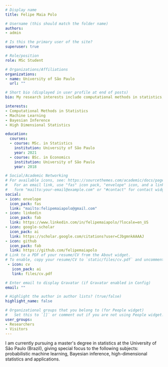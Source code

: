 ```yaml
---
# Display name
title: Felipe Maia Polo

# Username (this should match the folder name)
authors:
- admin

# Is this the primary user of the site?
superuser: true

# Role/position
role: MSc Student  

# Organizations/Affiliations
organizations:
- name: University of São Paulo
  url: ""

# Short bio (displayed in user profile at end of posts)
bio: My research interests include computational methods in statistics, machine learning, and Bayesian Inference.

interests:
- Computational Methods in Statistics
- Machine Learning
- Bayesian Inference
- High Dimensional Statistics

education:
  courses:
  - course: MSc. in Statistics
    institution: University of São Paulo
    year: 2021
  - course: BSc. in Economics
    institution: University of São Paulo
    year: 2018

# Social/Academic Networking
# For available icons, see: https://sourcethemes.com/academic/docs/page-builder/#icons
#   For an email link, use "fas" icon pack, "envelope" icon, and a link in the
#   form "mailto:your-email@example.com" or "#contact" for contact widget.
social:
- icon: envelope
  icon_pack: fas
  link: "mailto:felipemaiapolo@gmail.com"
- icon: linkedin
  icon_pack: fab
  link: https://www.linkedin.com/in/felipemaiapolo/?locale=en_US
- icon: google-scholar
  icon_pack: ai
  link: https://scholar.google.com/citations?user=CJbgmnkAAAAJ
- icon: github
  icon_pack: fab
  link: https://github.com/felipemaiapolo
# Link to a PDF of your resume/CV from the About widget.
# To enable, copy your resume/CV to `static/files/cv.pdf` and uncomment the lines below.
 - icon: cv
   icon_pack: ai
   link: files/cv.pdf

# Enter email to display Gravatar (if Gravatar enabled in Config)
email: ""

# Highlight the author in author lists? (true/false)
highlight_name: false

# Organizational groups that you belong to (for People widget)
#   Set this to `[]` or comment out if you are not using People widget.
user_groups:
- Researchers
- Visitors
---
```


I am currently pursuing a master's degree in statistics at the University of São Paulo (Brazil), giving special focus to the following subjects: probabilistic machine learning, Bayesian inference, high-dimensional statistics and applications. 
